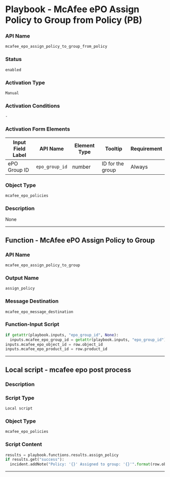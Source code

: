 <!--
    DO NOT MANUALLY EDIT THIS FILE
    THIS FILE IS AUTOMATICALLY GENERATED WITH resilient-sdk codegen
    Generated with resilient-sdk v51.0.0.2.575
-->

# Playbook - McAfee ePO Assign Policy to Group from Policy (PB)

### API Name
`mcafee_epo_assign_policy_to_group_from_policy`

### Status
`enabled`

### Activation Type
`Manual`

### Activation Conditions
`-`

### Activation Form Elements
| Input Field Label | API Name | Element Type | Tooltip | Requirement |
| ----------------- | -------- | ------------ | ------- | ----------- |
| ePO Group ID | `epo_group_id` | number | ID for the group | Always |

### Object Type
`mcafee_epo_policies`

### Description
None


---
## Function - McAfee ePO Assign Policy to Group

### API Name
`mcafee_epo_assign_policy_to_group`

### Output Name
`assign_policy`

### Message Destination
`mcafee_epo_message_destination`

### Function-Input Script
```python
if getattr(playbook.inputs, "epo_group_id", None):
  inputs.mcafee_epo_group_id = getattr(playbook.inputs, "epo_group_id")
inputs.mcafee_epo_object_id = row.object_id
inputs.mcafee_epo_product_id = row.product_id
```

---

## Local script - mcafee epo post process

### Description


### Script Type
`Local script`

### Object Type
`mcafee_epo_policies`

### Script Content
```python
results = playbook.functions.results.assign_policy
if results.get("success"):
  incident.addNote("Policy: '{}' Assigned to group: '{}'".format(row.object_name, getattr(playbook.inputs, "epo_group_id")))
```

---

